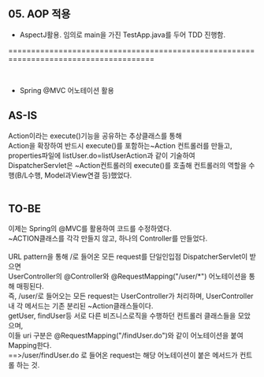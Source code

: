## 05. AOP 적용

- AspectJ활용. 
임의로 main을 가진 TestApp.java를 두어 TDD 진행함.

======================================================================================

<br/>

- Spring @MVC 어노테이션 활용

## AS-IS

Action이라는 execute()기능을 공유하는 추상클래스를 통해<br/>
Action을 확장하여 반드시 execute()를 포함하는~Action 컨트롤러를 만들고,<br/>
properties파일에 listUser.do=listUserAction과 같이 기술하여 <br/>
DispatcherServlet은 ~Action컨트롤러의 execute()를 호출해 컨트롤러의 역할을 수행(B/L수행, Model과View연결 등)했었다. <br/>
<br/>

## TO-BE

이제는 Spring의 @MVC를 활용하여 코드를 수정하였다.<br/>
~ACTION클래스를 각각 만들지 않고, 하나의 Controller를 만들었다.<br/>
<br/>
URL pattern을 통해 /로 들어온 모든 request를 단일인입점 DispatcherServlet이 받으면<br/>
UserController의 @Controller와 @RequestMapping("/user/*") 어노테이션을 통해 매핑된다. <br/>
즉, /user/로 들어오는 모든 request는 UserController가 처리하며, UserController내 각 메서드는 기존 분리된 ~Action클래스들이다.<br/>
getUser, findUser등 서로 다른 비즈니스로직을 수행하던 컨트롤러 클래스들을 모았으며, <br/>
이들 uri 구분은 @RequestMapping("/findUser.do")와 같이 어노테이션을 붙여 Mapping한다.<br/>
==>/user/findUser.do 로 들어온 request는 해당 어노테이션이 붙은 메서드가 컨트롤 하는 것.<br/>
